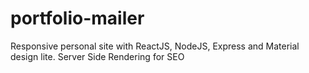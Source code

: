 # portfolio-mailer
Responsive personal site with ReactJS, NodeJS, Express and Material design lite. Server Side Rendering for SEO
